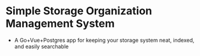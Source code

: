 # Simple Storage Organization Management System #
- A Go+Vue+Postgres app for keeping your storage system neat, indexed, and easily searchable

